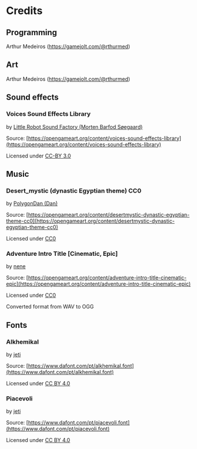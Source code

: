 # Credits

## Programming

Arthur Medeiros (https://gamejolt.com/@rthurmed)

## Art

Arthur Medeiros (https://gamejolt.com/@rthurmed)

## Sound effects

### Voices Sound Effects Library

by [Little Robot Sound Factory (Morten Barfod Søegaard)](https://opengameart.org/users/little-robot-sound-factory)

Source: [https://opengameart.org/content/voices-sound-effects-library](https://opengameart.org/content/voices-sound-effects-library)

Licensed under [CC-BY 3.0](https://creativecommons.org/licenses/by/3.0/)

## Music

### Desert_mystic (dynastic Egyptian theme) CC0

by [PolygonDan (Dan)](https://opengameart.org/users/polygondan)

Source: [https://opengameart.org/content/desertmystic-dynastic-egyptian-theme-cc0](https://opengameart.org/content/desertmystic-dynastic-egyptian-theme-cc0)

Licensed under [CC0](https://creativecommons.org/publicdomain/zero/1.0/)

### Adventure Intro Title [Cinematic, Epic]

by [nene](https://opengameart.org/users/nene)

Source: [https://opengameart.org/content/adventure-intro-title-cinematic-epic](https://opengameart.org/content/adventure-intro-title-cinematic-epic)

Licensed under [CC0](https://creativecommons.org/publicdomain/zero/1.0/)

Converted format from WAV to OGG

## Fonts

### Alkhemikal

by [jeti](https://fontenddev.com/)

Source: [https://www.dafont.com/pt/alkhemikal.font](https://www.dafont.com/pt/alkhemikal.font)

Licensed under [CC BY 4.0](https://creativecommons.org/licenses/by/4.0/)

### Piacevoli

by [jeti](https://fontenddev.com/)

Source: [https://www.dafont.com/pt/piacevoli.font](https://www.dafont.com/pt/piacevoli.font)

Licensed under [CC BY 4.0](https://creativecommons.org/licenses/by/4.0/)
